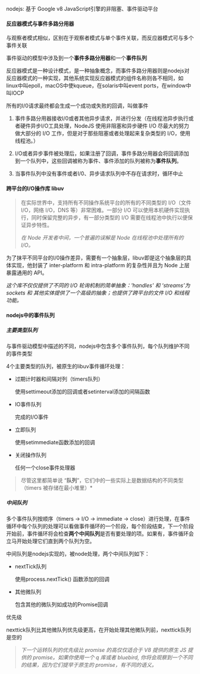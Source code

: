 nodejs: 基于 Google v8 JavaScript引擎的非阻塞、事件驱动平台

#### 反应器模式与事件多路分用器

与观察者模式相似，区别在于观察者模式与单个事件关联，而反应器模式可与多个事件关联

事件驱动的模型中涉及到一个**事件多路分用器**和一个**事件队列**

反应器模式是一种设计模式，是一种抽象概念，而事件多路分用器则是nodejs对反应器模式的一种实现，其他系统实现反应器模式的组件名称则各不相同，如linux中叫epoll，macOS中使kqueue，在solaris中叫event ports，在window中叫IOCP

所有的I/0请求最终都会生成一个成功或失败的回调，叫做事件

1. 事件多路分用器接收I/0或者其他异步请求，并进行分发（在线程池异步执行或者硬件异步I/O工具处理，NodeJS 使用非阻塞和异步硬件 I/O 尽最大的努力做大部分的 I/O 工作，但是对于那些阻塞或者处理起来复杂类型的 I/O，使用线程池。）

2. I/O或者异步事件被处理后，如果注册了回调，事件多路分用器会将回调添加到一个队列中，这些回调被称为事件、事件添加的队列被称为**事件队列**。

3. 当事件队列中没有事件或者I/0、异步请求队列中不存在请求时，循环中止

#### 跨平台的I/O操作库 libuv

> 在实际世界中，支持所有不同操作系统平台的所有的不同类型的 I/O（文件 I/O，网络 I/O，DNS 等）非常困难。一部分 I/O 可以使用本机硬件实现执行，同时保留完整的异步，有一部分类型的 I/O 需要在线程池中执行以便保证异步特性。
> 
> *在 Node 开发者中间，一个普遍的误解是 Node 在线程池中处理所有的 I/O。*

为了抹平不同平台的I/0操作差异，需要有一个抽象层，libuv即是这个抽象层的具体实现，他封装了 inter-platform 和 intra-platform 的复杂性并且为 Node 上层暴露通用的 API。

*这个库不仅仅提供了不同的 I/O 轮询机制的简单抽象：'handles' 和 ‘streams’为 sockets 和 其他实体提供了一个高级的抽象；也提供了跨平台的文件 I/O 和线程功能。*

#### nodejs中的事件队列

##### 主要类型队列

与事件驱动模型中描述的不同，nodejs中包含多个事件队列，每个队列维护不同的事件类型

4个主要类型的队列，被原生的libuv事件循环处理：

- 过期计时器和间隔对列（timers队列）
  
  使用settimeout添加的回调或者setinterval添加的间隔函数

- IO事件队列
  
  完成的I/O事件

- 立即队列
  
  使用setimmediate函数添加的回调

- 关闭操作队列
  
  任何一个close事件处理器

> 尽管这里都简单说 “**队列**”，它们中的一些实际上是数据结构的不同类型（timers 被存储在最小堆里）*

##### 中间队列

多个事件队列按顺序（timers -> I/O -> immediate -> close）进行处理，在事件循环中每个队列的处理可以看做事件循环的一个阶段，每个阶段结束，下一个阶段开始前，事件循环将会检查**两个中间队列**是否有要处理的项。如果有，事件循环会立马开始处理它们直到两个队列为空。

中间队列是nodejs实现的，被node处理，两个中间队列如下：

- nextTick队列 
  
  使用process.nextTick() 函数添加的回调

- 其他微队列
  
  包含其他的微队列如成功的Promise回调

优先级

nexttick队列比其他微队列优先级更高，在开始处理其他微队列前，nexttick队列是空的

> *下一个运转队列的优先级比 promise 的高仅仅适合于 V8 提供的原生 JS 提供的 promise。*如果你使用一个 q 库或者 bluebird, 你将会观察到一个不同的结果，因为它们提早于原生的 promise，有不同的语义。**

